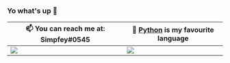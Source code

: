 ### Yo what's up 👋





 📫 You can reach me at: Simpfey#0545 | 🐍 [Python](https://python.org) is my favourite language
--- | ---
![](https://github-readme-stats.vercel.app/api?username=Simpfey&show_icons=true&theme=tokyonight) | ![](https://github-readme-stats.vercel.app/api/top-langs/?username=Simpfey&show_icons=true&theme=tokyonight&layout=compact&langs_count=8)
